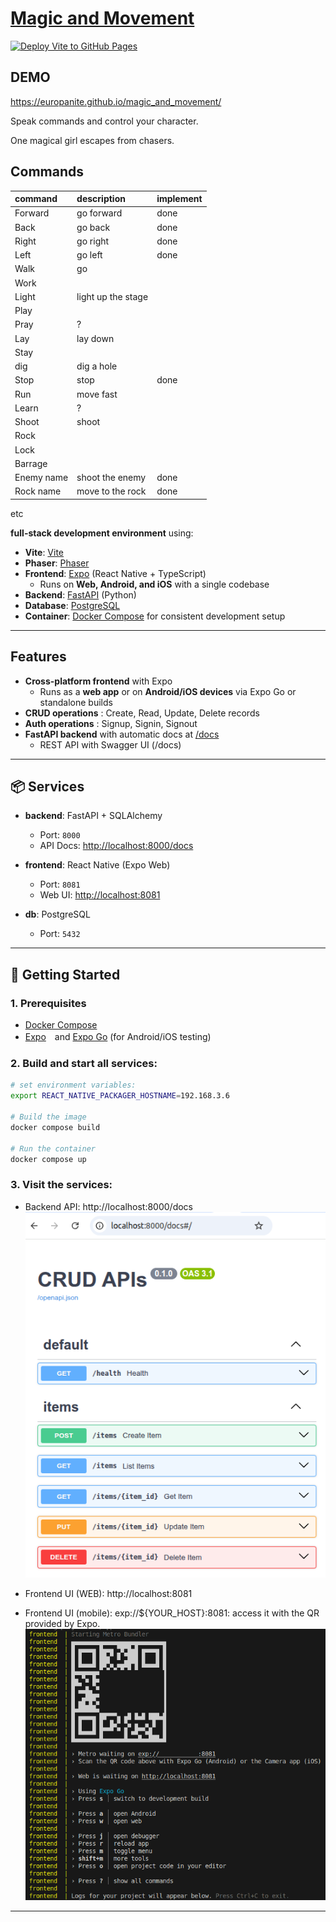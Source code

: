 # [Magic and Movement](https://github.com/europanite/magic_and_movement "Magic and Movement")

[![Deploy Vite to GitHub Pages](https://github.com/europanite/magic_and_movement/actions/workflows/pages.yml/badge.svg)](https://github.com/europanite/magic_and_movement/actions/workflows/pages.yml)

## DEMO
https://europanite.github.io/magic_and_movement/

Speak commands and control your character.

One magical girl escapes from chasers.

<!-- One magical girl shoots enemies and advance through a world. -->
<!-- Two magical girls take turns suppressing enemies as they advance through a world. -->

## Commands
| command | description | implement |
| :--- | :--- | :--- |
| Forward | go forward | done | 
| Back | go back | done | 
| Right | go right | done | 
| Left | go left | done | 
| Walk | go | | 
| Work | | | 
| Light | light up the stage | | 
| Play | | | 
| Pray | ? | | 
| Lay | lay down | | 
| Stay |  | | 
| dig | dig a hole | | 
| Stop | stop | done | 
| Run | move fast | | 
| Learn | ? | | 
| Shoot | shoot | | 
| Rock | | |
| Lock | | | 
| Barrage | | | 
| Enemy name | shoot the enemy | done | 
| Rock name | move to the rock | done | 

etc

**full-stack development environment** using:
- **Vite**: [Vite](https://vite.dev/) 
- **Phaser**: [Phaser](https://phaser.io/) 
- **Frontend**: [Expo](https://expo.dev/) (React Native + TypeScript)  
  - Runs on **Web, Android, and iOS** with a single codebase
- **Backend**: [FastAPI](https://fastapi.tiangolo.com/) (Python)  
- **Database**: [PostgreSQL](https://www.postgresql.org/)
- **Container**: [Docker Compose](https://docs.docker.com/compose/) for consistent development setup

---

## Features

- **Cross-platform frontend** with Expo  
  - Runs as a **web app** or on **Android/iOS devices** via Expo Go or standalone builds
- **CRUD operations** : Create, Read, Update, Delete records
- **Auth operations** : Signup, Signin, Signout
- **FastAPI backend** with automatic docs at [/docs](http://localhost:8000/docs)  
  - REST API with Swagger UI (/docs)

---

## 📦 Services

- **backend**: FastAPI + SQLAlchemy  
  - Port: `8000`  
  - API Docs: [http://localhost:8000/docs](http://localhost:8000/docs)

- **frontend**: React Native (Expo Web)  
  - Port: `8081`  
  - Web UI: [http://localhost:8081](http://localhost:8081)

- **db**: PostgreSQL  
  - Port: `5432`  

---

## 🚀 Getting Started

### 1. Prerequisites
- [Docker Compose](https://docs.docker.com/compose/)
- [Expo](https://expo.dev/)　and [Expo Go](https://expo.dev/go) (for Android/iOS testing)　

### 2. Build and start all services:

```bash
# set environment variables:
export REACT_NATIVE_PACKAGER_HOSTNAME=192.168.3.6

# Build the image
docker compose build

# Run the container
docker compose up
```

### 3. Visit the services:

- Backend API: http://localhost:8000/docs
!["backend"](./assets/images/backend.png)

- Frontend UI (WEB): http://localhost:8081
- Frontend UI (mobile): exp://${YOUR_HOST}:8081: access it with the QR provided by Expo.
!["expo"](./assets/images/expo.png)

---